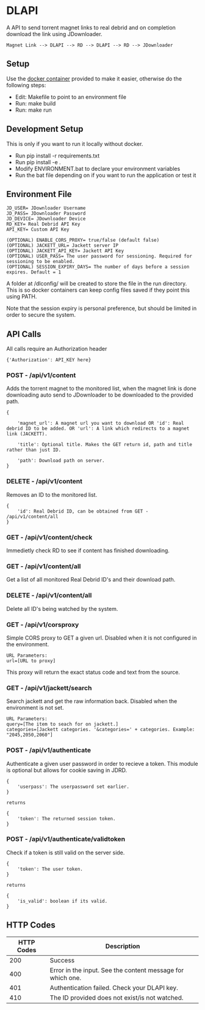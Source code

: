# DLAPI
A API to send torrent magnet links to real debrid and on completion download the
link using JDownloader.
```
Magnet Link --> DLAPI --> RD --> DLAPI --> RD --> JDownloader
```

## Setup
Use the [docker container](https://hub.docker.com/repository/docker/pocable/dlapi)
provided to make it easier, otherwise do the following steps:
* Edit: Makefile to point to an environment file
* Run: make build
* Run: make run

## Development Setup
This is only if you want to run it locally without docker.
* Run pip install -r requirements.txt
* Run pip install -e .
* Modify ENVIRONMENT.bat to declare your environment variables
* Run the bat file depending on if you want to run the application or test it

## Environment File
```
JD_USER= JDownloader Username
JD_PASS= JDownloader Password
JD_DEVICE= JDownloader Device
RD_KEY= Real Debrid API Key
API_KEY= Custom API Key

(OPTIONAL) ENABLE_CORS_PROXY= true/false (default false)
(OPTIONAL) JACKETT_URL= Jackett server IP
(OPTIONAL) JACKETT_API_KEY= Jackett API Key
(OPTIONAL) USER_PASS= The user password for sessioning. Required for sessioning to be enabled.
(OPTIONAL) SESSION_EXPIRY_DAYS= The number of days before a session expires. Default = 1
```
A folder at /dlconfig/ will be created to store the file in the run directory. 
This is so docker containers can keep config files saved if they point this using PATH.

Note that the session expiry is personal preference, but should be limited in order to secure the system.

## API Calls
All calls require an Authorization header </br>
```
{'Authorization': API_KEY here}
```

### POST - /api/v1/content
Adds the torrent magnet to the monitored list, when the magnet link is done downloading auto send to JDownloader to be downloaded to the provided path.

```
{

    'magnet_url': A magnet url you want to download OR 'id': Real debrid ID to be added. OR 'url': A link which redirects to a magnet link (JACKETT).

    'title': Optional title. Makes the GET return id, path and title rather than just ID.

    'path': Download path on server.
}
```

### DELETE - /api/v1/content
Removes an ID to the monitored list.

```
{
    'id': Real Debrid ID, can be obtained from GET - /api/v1/content/all
}
```

### GET - /api/v1/content/check
Immedietly check RD to see if content has finished downloading.

### GET - /api/v1/content/all
Get a list of all monitored Real Debrid ID's and their download path.

### DELETE - /api/v1/content/all
Delete all ID's being watched by the system.

### GET - /api/v1/corsproxy
Simple CORS proxy to GET a given url. Disabled when it is not configured in the environment.

```
URL Parameters:
url=[URL to proxy]
```

This proxy will return the exact status code and text from the source.


### GET - /api/v1/jackett/search
Search jackett and get the raw information back. Disabled when the environment is not set.

```
URL Parameters:
query=[The item to seach for on jackett.]
categories=[Jackett categories. '&categories=' + categories. Example: "2045,2050,2060"]
```

### POST - /api/v1/authenticate
Authenticate a given user password in order to recieve a token. This module is optional but allows for cookie saving in JDRD.
```
{
    'userpass': The userpassword set earlier.
}

returns 

{
    'token': The returned session token.
}
```

### POST - /api/v1/authenticate/validtoken
Check if a token is still valid on the server side. 
```
{
    'token': The user token.
}

returns

{
    'is_valid': boolean if its valid.
}
```

## HTTP Codes
| HTTP Codes | Description                                                |
|------------|------------------------------------------------------------|
| 200        | Success                                                    |
| 400        | Error in the input. See the content message for which one. |
| 401        | Authentication failed. Check your DLAPI key.               |
| 410        | The ID provided does not exist/is not watched.             |